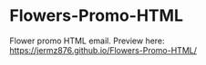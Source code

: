 # Flowers-Promo-HTML
 Flower promo HTML email. Preview here: https://jermz876.github.io/Flowers-Promo-HTML/
